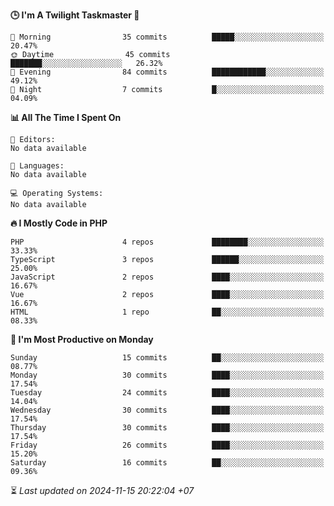 <!--START_SECTION:readme-stats-->
**🕒 I'm A Twilight Taskmaster 🌆**

```text
🌅 Morning                35 commits          █████░░░░░░░░░░░░░░░░░░░░   20.47%
🌞 Daytime                45 commits          ███████░░░░░░░░░░░░░░░░░░   26.32%
🌆 Evening                84 commits          ████████████░░░░░░░░░░░░░   49.12%
🌙 Night                  7 commits           █░░░░░░░░░░░░░░░░░░░░░░░░   04.09%
```

**📊 All The Time I Spent On**

```text
📝 Editors:
No data available

💬 Languages:
No data available

💻 Operating Systems:
No data available
```

**🔥 I Mostly Code in PHP**

```text
PHP                      4 repos             ████████░░░░░░░░░░░░░░░░░   33.33%
TypeScript               3 repos             ██████░░░░░░░░░░░░░░░░░░░   25.00%
JavaScript               2 repos             ████░░░░░░░░░░░░░░░░░░░░░   16.67%
Vue                      2 repos             ████░░░░░░░░░░░░░░░░░░░░░   16.67%
HTML                     1 repo              ██░░░░░░░░░░░░░░░░░░░░░░░   08.33%
```

**📅 I'm Most Productive on Monday**

```text
Sunday                   15 commits          ██░░░░░░░░░░░░░░░░░░░░░░░   08.77%
Monday                   30 commits          ████░░░░░░░░░░░░░░░░░░░░░   17.54%
Tuesday                  24 commits          ████░░░░░░░░░░░░░░░░░░░░░   14.04%
Wednesday                30 commits          ████░░░░░░░░░░░░░░░░░░░░░   17.54%
Thursday                 30 commits          ████░░░░░░░░░░░░░░░░░░░░░   17.54%
Friday                   26 commits          ████░░░░░░░░░░░░░░░░░░░░░   15.20%
Saturday                 16 commits          ██░░░░░░░░░░░░░░░░░░░░░░░   09.36%
```



⏳ *Last updated on 2024-11-15 20:22:04 +07*
<!--END_SECTION:readme-stats-->